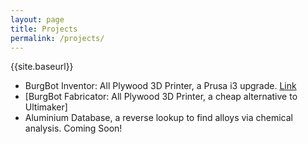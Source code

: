 ```yaml
---
layout: page 
title: Projects
permalink: /projects/
---
```

{{site.baseurl}}
* BurgBot Inventor: All Plywood 3D Printer, a Prusa i3 upgrade. [Link](/_posts/2016-10-31-all-plywood-prusa-i3-3d-printer-burgbot.md)
* [BurgBot Fabricator: All Plywood 3D Printer, a cheap alternative to Ultimaker]
* Aluminium Database, a reverse lookup to find alloys via chemical analysis. Coming Soon!
